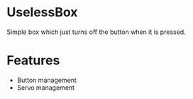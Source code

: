 # UselessBox
Simple box which just turns off the button when it is pressed.

# Features
* Button management
* Servo management
